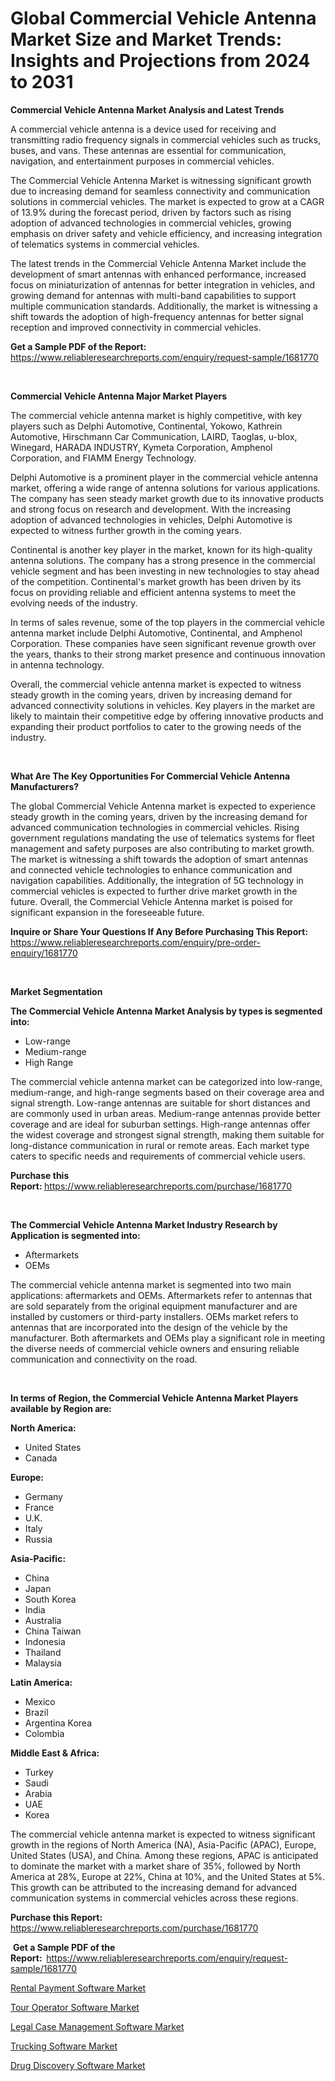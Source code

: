<p><h1>Global Commercial Vehicle Antenna Market Size and Market Trends: Insights and Projections from 2024 to 2031</h1></p><p><strong>Commercial Vehicle Antenna Market Analysis and Latest Trends</strong></p>
<p><p>A commercial vehicle antenna is a device used for receiving and transmitting radio frequency signals in commercial vehicles such as trucks, buses, and vans. These antennas are essential for communication, navigation, and entertainment purposes in commercial vehicles.</p><p>The Commercial Vehicle Antenna Market is witnessing significant growth due to increasing demand for seamless connectivity and communication solutions in commercial vehicles. The market is expected to grow at a CAGR of 13.9% during the forecast period, driven by factors such as rising adoption of advanced technologies in commercial vehicles, growing emphasis on driver safety and vehicle efficiency, and increasing integration of telematics systems in commercial vehicles.</p><p>The latest trends in the Commercial Vehicle Antenna Market include the development of smart antennas with enhanced performance, increased focus on miniaturization of antennas for better integration in vehicles, and growing demand for antennas with multi-band capabilities to support multiple communication standards. Additionally, the market is witnessing a shift towards the adoption of high-frequency antennas for better signal reception and improved connectivity in commercial vehicles.</p></p>
<p><strong>Get a Sample PDF of the Report:&nbsp;</strong> <a href="https://www.reliableresearchreports.com/enquiry/request-sample/1681770">https://www.reliableresearchreports.com/enquiry/request-sample/1681770</a></p>
<p>&nbsp;</p>
<p><strong>Commercial Vehicle Antenna Major Market Players</strong></p>
<p><p>The commercial vehicle antenna market is highly competitive, with key players such as Delphi Automotive, Continental, Yokowo, Kathrein Automotive, Hirschmann Car Communication, LAIRD, Taoglas, u-blox, Winegard, HARADA INDUSTRY, Kymeta Corporation, Amphenol Corporation, and FIAMM Energy Technology.</p><p>Delphi Automotive is a prominent player in the commercial vehicle antenna market, offering a wide range of antenna solutions for various applications. The company has seen steady market growth due to its innovative products and strong focus on research and development. With the increasing adoption of advanced technologies in vehicles, Delphi Automotive is expected to witness further growth in the coming years.</p><p>Continental is another key player in the market, known for its high-quality antenna solutions. The company has a strong presence in the commercial vehicle segment and has been investing in new technologies to stay ahead of the competition. Continental's market growth has been driven by its focus on providing reliable and efficient antenna systems to meet the evolving needs of the industry.</p><p>In terms of sales revenue, some of the top players in the commercial vehicle antenna market include Delphi Automotive, Continental, and Amphenol Corporation. These companies have seen significant revenue growth over the years, thanks to their strong market presence and continuous innovation in antenna technology.</p><p>Overall, the commercial vehicle antenna market is expected to witness steady growth in the coming years, driven by increasing demand for advanced connectivity solutions in vehicles. Key players in the market are likely to maintain their competitive edge by offering innovative products and expanding their product portfolios to cater to the growing needs of the industry.</p></p>
<p>&nbsp;</p>
<p><strong>What Are The Key Opportunities For Commercial Vehicle Antenna Manufacturers?</strong></p>
<p><p>The global Commercial Vehicle Antenna market is expected to experience steady growth in the coming years, driven by the increasing demand for advanced communication technologies in commercial vehicles. Rising government regulations mandating the use of telematics systems for fleet management and safety purposes are also contributing to market growth. The market is witnessing a shift towards the adoption of smart antennas and connected vehicle technologies to enhance communication and navigation capabilities. Additionally, the integration of 5G technology in commercial vehicles is expected to further drive market growth in the future. Overall, the Commercial Vehicle Antenna market is poised for significant expansion in the foreseeable future.</p></p>
<p><strong>Inquire or Share Your Questions If Any Before Purchasing This Report:</strong> <a href="https://www.reliableresearchreports.com/enquiry/pre-order-enquiry/1681770">https://www.reliableresearchreports.com/enquiry/pre-order-enquiry/1681770</a></p>
<p>&nbsp;</p>
<p><strong>Market Segmentation</strong></p>
<p><strong>The Commercial Vehicle Antenna Market Analysis by types is segmented into:</strong></p>
<p><ul><li>Low-range</li><li>Medium-range</li><li>High Range</li></ul></p>
<p><p>The commercial vehicle antenna market can be categorized into low-range, medium-range, and high-range segments based on their coverage area and signal strength. Low-range antennas are suitable for short distances and are commonly used in urban areas. Medium-range antennas provide better coverage and are ideal for suburban settings. High-range antennas offer the widest coverage and strongest signal strength, making them suitable for long-distance communication in rural or remote areas. Each market type caters to specific needs and requirements of commercial vehicle users.</p></p>
<p><strong>Purchase this Report:&nbsp;</strong><a href="https://www.reliableresearchreports.com/purchase/1681770">https://www.reliableresearchreports.com/purchase/1681770</a></p>
<p>&nbsp;</p>
<p><strong>The Commercial Vehicle Antenna Market Industry Research by Application is segmented into:</strong></p>
<p><ul><li>Aftermarkets</li><li>OEMs</li></ul></p>
<p><p>The commercial vehicle antenna market is segmented into two main applications: aftermarkets and OEMs. Aftermarkets refer to antennas that are sold separately from the original equipment manufacturer and are installed by customers or third-party installers. OEMs market refers to antennas that are incorporated into the design of the vehicle by the manufacturer. Both aftermarkets and OEMs play a significant role in meeting the diverse needs of commercial vehicle owners and ensuring reliable communication and connectivity on the road.</p></p>
<p>&nbsp;</p>
<p><strong>In terms of Region, the Commercial Vehicle Antenna Market Players available by Region are:</strong></p>
<p>
    <p> <strong> North America: </strong>
        <ul>
            <li>United States</li>
            <li>Canada</li>
        </ul>
        </p> 
    <p> <strong> Europe: </strong>
        <ul>
            <li>Germany</li>
            <li>France</li>
            <li>U.K.</li>
            <li>Italy</li>
            <li>Russia</li>
        </ul>
        </p> 
    <p> <strong> Asia-Pacific: </strong>
        <ul>
            <li>China</li>
            <li>Japan</li>
            <li>South Korea</li>
            <li>India</li>
            <li>Australia</li>
            <li>China Taiwan</li>
            <li>Indonesia</li>
            <li>Thailand</li>
            <li>Malaysia</li>
        </ul>
        </p> 
    <p> <strong> Latin America: </strong>
        <ul>
            <li>Mexico</li>
            <li>Brazil</li>
            <li>Argentina Korea</li>
            <li>Colombia</li>
        </ul>
        </p> 
    <p> <strong> Middle East & Africa: </strong>
        <ul>
            <li>Turkey</li>
            <li>Saudi</li>
            <li>Arabia</li>
            <li>UAE</li>
            <li>Korea</li>
        </ul>
    </p>
    </p>
<p><p>The commercial vehicle antenna market is expected to witness significant growth in the regions of North America (NA), Asia-Pacific (APAC), Europe, United States (USA), and China. Among these regions, APAC is anticipated to dominate the market with a market share of 35%, followed by North America at 28%, Europe at 22%, China at 10%, and the United States at 5%. This growth can be attributed to the increasing demand for advanced communication systems in commercial vehicles across these regions.</p></p>
<p><strong>Purchase this Report: </strong><a href="https://www.reliableresearchreports.com/purchase/1681770">https://www.reliableresearchreports.com/purchase/1681770</a></p>
<p>&nbsp;<strong>Get a Sample PDF of the Report:&nbsp;&nbsp;</strong><a href="https://www.reliableresearchreports.com/enquiry/request-sample/1681770">https://www.reliableresearchreports.com/enquiry/request-sample/1681770</a></p>
<p><strong></strong></p>
<p><p><a href="https://medium.com/@lawrenceburns7577/rental-payment-software-market-exploring-market-share-market-trends-and-future-growth-3ae1c3c33886">Rental Payment Software Market</a></p><p><a href="https://medium.com/@lawrenceburns7577/tour-operator-software-market-trends-forecast-and-competitive-analysis-to-2031-2f9a9ecd3ef0">Tour Operator Software Market</a></p><p><a href="https://medium.com/@lawrenceburns7577/legal-case-management-software-market-comprehensive-assessment-by-type-application-and-geography-a8218db7ebe9">Legal Case Management Software Market</a></p><p><a href="https://medium.com/@lawrenceburns7577/trucking-software-market-comprehensive-assessment-by-type-application-and-geography-b6b3541f15ae">Trucking Software Market</a></p><p><a href="https://medium.com/@lawrenceburns7577/drug-discovery-software-market-size-and-market-trends-complete-industry-overview-2024-to-2031-2aea06028006">Drug Discovery Software Market</a></p></p>